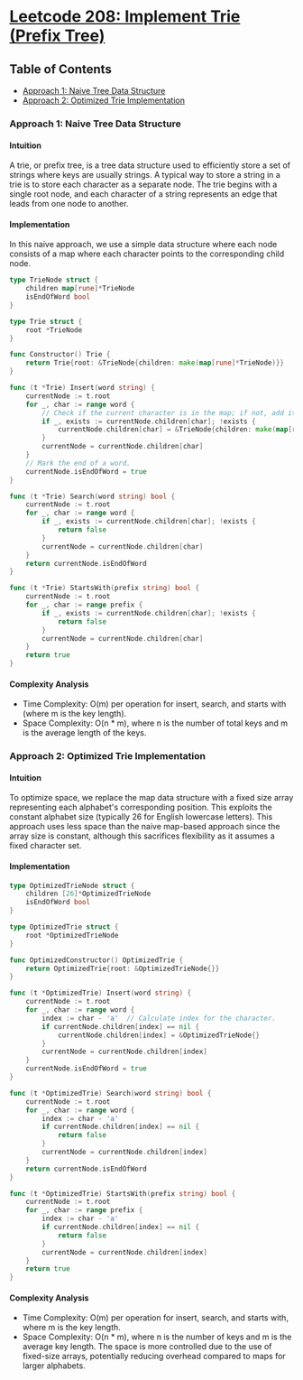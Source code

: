 # [Leetcode 208: Implement Trie (Prefix Tree)](https://leetcode.com/problems/implement-trie-prefix-tree/)

## Table of Contents
- [Approach 1: Naive Tree Data Structure](#approach-1-naive-tree-data-structure)
- [Approach 2: Optimized Trie Implementation](#approach-2-optimized-trie-implementation)

### Approach 1: Naive Tree Data Structure

#### Intuition
A trie, or prefix tree, is a tree data structure used to efficiently store a set of strings where keys are usually strings. A typical way to store a string in a trie is to store each character as a separate node. The trie begins with a single root node, and each character of a string represents an edge that leads from one node to another.

#### Implementation
In this naive approach, we use a simple data structure where each node consists of a map where each character points to the corresponding child node.

```go
type TrieNode struct {
    children map[rune]*TrieNode
    isEndOfWord bool
}

type Trie struct {
    root *TrieNode
}

func Constructor() Trie {
    return Trie{root: &TrieNode{children: make(map[rune]*TrieNode)}}
}

func (t *Trie) Insert(word string) {
    currentNode := t.root
    for _, char := range word {
        // Check if the current character is in the map; if not, add it.
        if _, exists := currentNode.children[char]; !exists {
            currentNode.children[char] = &TrieNode{children: make(map[rune]*TrieNode)}
        }
        currentNode = currentNode.children[char]
    }
    // Mark the end of a word.
    currentNode.isEndOfWord = true
}

func (t *Trie) Search(word string) bool {
    currentNode := t.root
    for _, char := range word {
        if _, exists := currentNode.children[char]; !exists {
            return false
        }
        currentNode = currentNode.children[char]
    }
    return currentNode.isEndOfWord
}

func (t *Trie) StartsWith(prefix string) bool {
    currentNode := t.root
    for _, char := range prefix {
        if _, exists := currentNode.children[char]; !exists {
            return false
        }
        currentNode = currentNode.children[char]
    }
    return true
}
```

#### Complexity Analysis
- Time Complexity: O(m) per operation for insert, search, and starts with (where m is the key length).
- Space Complexity: O(n * m), where n is the number of total keys and m is the average length of the keys.

### Approach 2: Optimized Trie Implementation

#### Intuition
To optimize space, we replace the map data structure with a fixed size array representing each alphabet's corresponding position. This exploits the constant alphabet size (typically 26 for English lowercase letters). This approach uses less space than the naive map-based approach since the array size is constant, although this sacrifices flexibility as it assumes a fixed character set.

#### Implementation

```go
type OptimizedTrieNode struct {
    children [26]*OptimizedTrieNode
    isEndOfWord bool
}

type OptimizedTrie struct {
    root *OptimizedTrieNode
}

func OptimizedConstructor() OptimizedTrie {
    return OptimizedTrie{root: &OptimizedTrieNode{}}
}

func (t *OptimizedTrie) Insert(word string) {
    currentNode := t.root
    for _, char := range word {
        index := char - 'a'  // Calculate index for the character.
        if currentNode.children[index] == nil {
            currentNode.children[index] = &OptimizedTrieNode{}
        }
        currentNode = currentNode.children[index]
    }
    currentNode.isEndOfWord = true
}

func (t *OptimizedTrie) Search(word string) bool {
    currentNode := t.root
    for _, char := range word {
        index := char - 'a'
        if currentNode.children[index] == nil {
            return false
        }
        currentNode = currentNode.children[index]
    }
    return currentNode.isEndOfWord
}

func (t *OptimizedTrie) StartsWith(prefix string) bool {
    currentNode := t.root
    for _, char := range prefix {
        index := char - 'a'
        if currentNode.children[index] == nil {
            return false
        }
        currentNode = currentNode.children[index]
    }
    return true
}
```

#### Complexity Analysis
- Time Complexity: O(m) per operation for insert, search, and starts with, where m is the key length.
- Space Complexity: O(n * m), where n is the number of keys and m is the average key length. The space is more controlled due to the use of fixed-size arrays, potentially reducing overhead compared to maps for larger alphabets.


